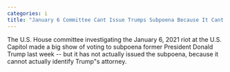 ```yaml
---
categories: i
title: "January 6 Committee Cant Issue Trumps Subpoena Because It Cant Identify Trumps Lawyer"
---
```

The U.S. House committee investigating the January 6, 2021 riot at the U.S. Capitol made a big show of voting to subpoena former President Donald Trump last week -- but it has not actually issued the subpoena, because it cannot actually identify Trump"s attorney.